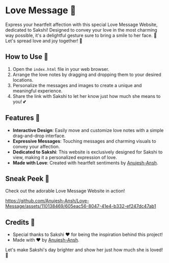 # Love Message 💖

Express your heartfelt affection with this special Love Message Website, dedicated to Sakshi! Designed to convey your love in the most charming way possible, it's a delightful gesture sure to bring a smile to her face. 💌 Let's spread love and joy together! 💞

## How to Use 🌹

1. Open the `index.html` file in your web browser.
2. Arrange the love notes by dragging and dropping them to your desired locations.
3. Personalize the messages and images to create a unique and meaningful experience.
4. Share the link with Sakshi to let her know just how much she means to you! 💕

## Features 🌟

- **Interactive Design**: Easily move and customize love notes with a simple drag-and-drop interface.
- **Expressive Messages**: Touching messages and charming visuals to convey your affection.
- **Dedicated to Sakshi**: This website is exclusively designed for Sakshi to view, making it a personalized expression of love.
- **Made with Love**: Created with heartfelt sentiments by [Anujesh-Ansh](https://github.com/Anujesh-Ansh).

## Sneak Peek 👀

Check out the adorable Love Message Website in action!

https://github.com/Anujesh-Ansh/Love-Message/assets/110138469/605eac56-8047-41e4-b332-ef247dc47ab1


## Credits 💖

- Special thanks to Sakshi &hearts; for being the inspiration behind this project!
- Made with ❤️ by [Anujesh-Ansh](https://github.com/Anujesh-Ansh).

Let's make Sakshi's day brighter and show her just how much she is loved! 💞
